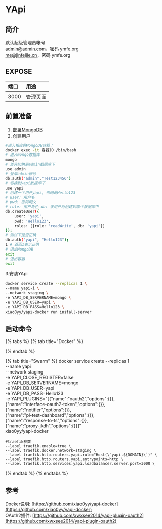 # YApi

## 简介

默认超级管理员帐号  
  admin@admin.com，密码 ymfe.org  
  me@jinfeijie.cn，密码 ymfe.org

## EXPOSE

| 端口 | 用途 |
| :--- | :--- |
| 3000 | 管理页面 |



## 前置准备

1. [部署MongoDB](../database/mongodb/)
2. 创建用户

```bash
#进入相应的MongoDB容器：
docker exec -it 容器ID /bin/bash
# 进入mongo数据库
mongo
# 首先切换到admin数据库下
use admin
# 登录admin帐号
db.auth("admin","Test123456")
# 切换到yapi数据库下
use yapi
# 创建一个用户yapi, 密码是Hello123
# user: 用户名 
# pwd: 密码明文 
# role: 用户角色 db: 该用户将创建到哪个数据库中
db.createUser({
    user: 'yapi',
    pwd: 'Hello123',
    roles: [{role: 'readWrite', db: 'yapi'}]
});
# 测试下是否正确
db.auth("yapi", "Hello123");
1 # 返回1表示正确
# 退出MongoDB
exit
# 退出容器
exit
```

  3.安装YApi

```bash
docker service create --replicas 1 \
--name yapi-i \
--network staging \
-e YAPI_DB_SERVERNAME=mongo \
-e YAPI_DB_USER=yapi \
-e YAPI_DB_PASS=Hello123 \
xiao0yy/yapi-docker run install-server
```

## 启动命令

{% tabs %}
{% tab title="Docker" %}

{% endtab %}

{% tab title="Swarm" %}
    docker service create --replicas 1 \
    --name yapi \
    --network staging \
    -e YAPI_CLOSE_REGISTER=false \
    -e YAPI_DB_SERVERNAME=mongo \
    -e YAPI_DB_USER=yapi \
    -e YAPI_DB_PASS=Hello123 \
    -e YAPI_PLUGINS="[{\"name\":\"oauth2\",\"options\":{}}, \
    {\"name\":\"interface-oauth2-token\",\"options\":{}}, \
    {\"name\":\"notifier\",\"options\":{}}, \
    {\"name\":\"pl-test-dashboard\",\"options\":{}}, \
    {\"name\":\"response-to-ts\",\"options\":{}}, \
    {\"name\":\"proxy-jkdh\",\"options\":{}}]" \
    xiao0yy/yapi-docker


    #traefik参数
    --label traefik.enable=true \
    --label traefik.docker.network=staging \
    --label traefik.http.routers.yapi.rule="Host(\`yapi.${DOMAIN}\`)" \
    --label traefik.http.routers.yapi.entrypoints=http \
    --label traefik.http.services.yapi.loadbalancer.server.port=3000 \
{% endtab %}
{% endtabs %}

##  参考

Docker说明: [https://github.com/xiao0yy/yapi-docker](https://github.com/xiao0yy/yapi-docker)  
OAuth2插件: [https://github.com/xwxsee2014/yapi-plugin-oauth2](https://github.com/xwxsee2014/yapi-plugin-oauth2)


